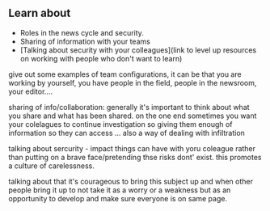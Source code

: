 ## Learn about
- Roles in the news cycle and security.  
- Sharing of information with your teams
- [Talking about security with your colleagues](link to level up resources on working with people who don't want to learn)



give out some examples of team configurations, it can be that you are working by yourself, you have people in the field, people in the newsroom, your editor....

sharing of info/collaboration: generally it's important to think about what you share and what has been shared. on the one end sometimes you want your colelagues to continue investigation so giving them enough of information so they can access ... also a way of dealing with infiltration


talking about sercurity - impact things can have with yoru coleague rather than putting on a brave face/pretending thse risks dont' exist. this promotes a culture of carelessness.


talking about that it's courageous to bring this subject up and when other people bring it up to not take it as a worry or a weakness but as an opportunity to develop and make sure everyone is on same page.
